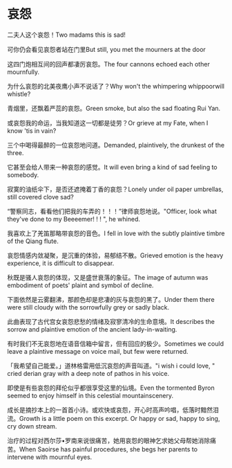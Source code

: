 # 哀怨

<p><span class="chinese">二夫人这个哀怨！</span><span class="english">Two madams this is sad!</span></p>

<p><span class="chinese">可你仍会看见哀怨者站在门里</span><span class="english">But still, you met the mourners at the door</span></p>

<p><span class="chinese">这四门炮相互间的回声都凄厉哀怨。</span><span class="english">The four cannons echoed each other mournfully.</span></p>

<p><span class="chinese">为什么哀怨的北美夜鹰小声不说话了？</span><span class="english">Why won't the whimpering whippoorwill whistle?</span></p>

<p><span class="chinese">青烟里，还飘着严蕊的哀怨。</span><span class="english">Green smoke, but also the sad floating Rui Yan.</span></p>

<p><span class="chinese">或哀怨我的命运，当我知道这一切都是徒劳？</span><span class="english">Or grieve at my Fate, when I know 'tis in vain?</span></p>

<p><span class="chinese">三个中喝得最醉的一位哀怨地问道。</span><span class="english">Demanded, plaintively, the drunkest of the three.</span></p>

<p><span class="chinese">它甚至会给人带来一种哀怨的感觉。</span><span class="english">It will even bring a kind of sad feeling to somebody.</span></p>

<p><span class="chinese">寂寞的油纸伞下，是否还遮掩着丁香的哀怨？</span><span class="english">Lonely under oil paper umbrellas, still covered clove sad?</span></p>

<p><span class="chinese">“警察同志，看看他们把我的车弄的！！！”律师哀怨地说。</span><span class="english">"Officer, look what they've done to my Beeeemer! ! ! ", he whined.</span></p>

<p><span class="chinese">我喜欢上了羌笛那略带哀怨的音色。</span><span class="english">I fell in love with the subtly plaintive timbre of the Qiang flute.</span></p>

<p><span class="chinese">哀怨情感内敛凝聚，是沉重的体验，易郁结不散。</span><span class="english">Grieved emotion is the heavy experience, it is difficult to disappear.</span></p>

<p><span class="chinese">秋既是骚人哀怨的体现，又是盛世衰落的象征。</span><span class="english">The image of autumn was embodiment of poets' plaint and symbol of decline.</span></p>

<p><span class="chinese">下面依然是云雾翻沸，那颜色却是悲凄的灰与哀怨的黑了。</span><span class="english">Under them there were still cloudy with the sorrowfully grey or sadly black.</span></p>

<p><span class="chinese">此曲表现了古代宫女哀怨悲愁的情绪及寂寥清冷的生命意境。</span><span class="english">It describes the sorrow and plaintive emotion of the ancient lady-in-waiting.</span></p>

<p><span class="chinese">有时我们不无哀怨地在语音信箱中留言，但有回应的极少。</span><span class="english">Sometimes we could leave a plaintive message on voice mail, but few were returned.</span></p>

<p><span class="chinese">「我希望自己能爱。」道林格雷用低沉哀怨的声音叫道。</span><span class="english">"i wish i could love, " cried derian gray with a deep note of pathos in his voice.</span></p>

<p><span class="chinese">即使是有些哀怨的拜伦似乎都很享受这里的仙境。</span><span class="english">Even the tormented Byron seemed to enjoy himself in this celestial mountainscenery.</span></p>

<p><span class="chinese">成长是摘抄本上的一首首小诗。或欢快或哀怨，开心时高声吟唱，低落时黯然泪流。</span><span class="english">Growth is a little poem on this excerpt. Or happy or sad, happy to sing, cry down stream.</span></p>

<p><span class="chinese">治疗的过程对西尔莎•罗南来说很痛苦，她用哀怨的眼神乞求她父母帮她消除痛苦。</span><span class="english">When Saoirse has painful procedures, she begs her parents to intervene with mournful eyes.</span></p>

